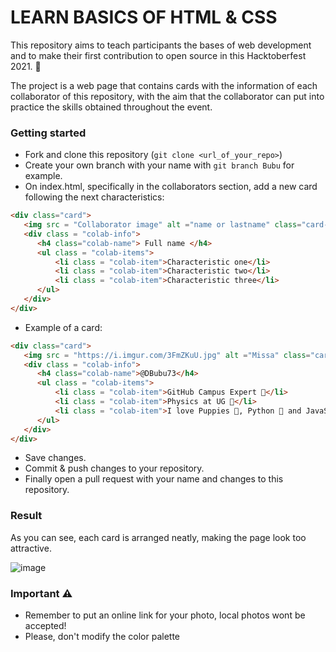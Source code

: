 # LEARN BASICS OF HTML & CSS

This repository aims to teach participants the bases of web development and to make their first contribution to open source in this Hacktoberfest 2021. 🎉


The project is a web page that contains cards with the information of each collaborator of this repository, with the aim that the collaborator can put into practice the skills obtained throughout the event.


### Getting started

- Fork and clone this repository (```git clone <url_of_your_repo>```)
- Create your own branch with your name with ```git branch Bubu``` for example.
- On index.html, specifically in the collaborators section, add a new card following the next characteristics: 

```html
<div class="card">
   <img src = "Collaborator image" alt ="name or lastname" class="card-img top">
   <div class = "colab-info">
      <h4 class="colab-name"> Full name </h4>
      <ul class = "colab-items">
          <li class = "colab-item">Characteristic one</li>
          <li class = "colab-item">Characteristic two</li>
          <li class = "colab-item">Characteristic three</li>
      </ul>
   </div>
</div>
```
- Example of a card: 

```html
<div class="card">
   <img src = "https://i.imgur.com/3FmZKuU.jpg" alt ="Missa" class="card-img top">
   <div class = "colab-info">
      <h4 class="colab-name">@DBubu73</h4>
      <ul class = "colab-items">
          <li class = "colab-item">GitHub Campus Expert 🚩</li>
          <li class = "colab-item">Physics at UG 🐝</li>
          <li class = "colab-item">I love Puppies 🐶, Python 🐍 and JavaScript 💛</li>
      </ul>
   </div>
</div>
```

- Save changes.
- Commit & push changes to your repository.
- Finally open a pull request with your name and changes to this repository.

### Result

As you can see, each card is arranged neatly, making the page look too attractive.

![image](https://user-images.githubusercontent.com/52447471/137552939-320aecf9-85d8-41d9-9b2c-c6632dd72663.png)


### Important ⚠
- Remember to put an online link for your photo, local photos wont be accepted!
- Please, don't modify the color palette 
